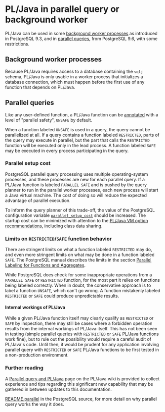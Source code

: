 # PL/Java in parallel query or background worker

PL/Java can be used in some [background worker processes][bgworker] as
introduced in PostgreSQL 9.3, and in [parallel queries][parq], from
PostgreSQL 9.6, with some restrictions.

[bgworker]: https://www.postgresql.org/docs/current/static/bgworker.html
[parq]: https://www.postgresql.org/docs/current/static/parallel-query.html

## Background worker processes

Because PL/Java requires access to a database containing the `sqlj` schema,
PL/Java is only usable in a worker process that initializes a database
connection, which must happen before the first use of any function that
depends on PL/Java.

## Parallel queries

Like any user-defined function, a PL/Java function can be
[annotated][paranno] with a level of "parallel safety", `UNSAFE` by default.

When a function labeled `UNSAFE` is used in a query, the query cannot be
parallelized at all. If a query contains a function labeled `RESTRICTED`, parts
of the query may execute in parallel, but the part that calls the `RESTRICTED`
function will be executed only in the lead process. A function labeled `SAFE`
may be executed in every process participating in the query.

[paranno]: ../pljava-api/apidocs/index.html?org/postgresql/pljava/annotation/Function.html#parallel()

### Parallel setup cost

PostgreSQL parallel query processing uses multiple operating-system processes,
and these processes are new for each parallel query. If a PL/Java function is
labeled `PARALLEL SAFE` and is pushed by the query planner to run in the
parallel worker processes, each new process will start a Java virtual machine.
The cost of doing so will reduce the expected advantage of parallel execution.

To inform the query planner of this trade-off, the value of the PostgreSQL
configuration variable [`parallel_setup_cost`][parsetcost] should be increased.
The startup cost can be minimized with attention to the
[PL/Java VM option recommendations][vmopt], including class data sharing.

[parsetcost]: https://www.postgresql.org/docs/current/static/runtime-config-query.html#GUC-PARALLEL-SETUP-COST
[vmopt]: ../install/vmoptions.html

### Limits on `RESTRICTED`/`SAFE` function behavior

There are stringent limits on what a function labeled `RESTRICTED` may do,
and even more stringent limits on what may be done in a function labeled `SAFE`.
The PostgreSQL manual describes the limits in the section
[Parallel Labeling for Functions and Aggregates][parlab].

[parlab]: https://www.postgresql.org/docs/current/static/parallel-safety.html#PARALLEL-LABELING

While PostgreSQL does check for some inappropriate operations from a
`PARALLEL SAFE` or `RESTRICTED` function, for the most part it relies on
functions being labeled correctly. When in doubt, the conservative approach
is to label a function `UNSAFE`, which can't go wrong. A function mistakenly
labeled `RESTRICTED` or `SAFE` could produce unpredictable results.

#### Internal workings of PL/Java

While a given PL/Java function itself may clearly qualify as `RESTRICTED` or
`SAFE` by inspection, there may still be cases where a forbidden operation
results from the internal workings of PL/Java itself. This has not been seen
in testing (simple parallel queries with `RESTRICTED` or `SAFE` PL/Java
functions work fine), but to rule out the possibility would require a careful
audit of PL/Java's code. Until then, it would be prudent for any application
involving parallel query with `RESTRICTED` or `SAFE` PL/Java functions
to be first tested in a non-production environment.

### Further reading

A [Parallel query and PL/Java][pqwiki] page on the PL/Java wiki is provided
to collect experience and tips regarding this significant new capability
that may be gathered in between updates to this documentation.

[README.parallel][rmp] in the PostgreSQL source, for more detail on why parallel
query works the way it does.

[rmp]: https://git.postgresql.org/gitweb/?p=postgresql.git;a=blob;f=src/backend/access/transam/README.parallel
[pqwiki]: https://github.com/tada/pljava/wiki/Parallel-query-and-PLJava
